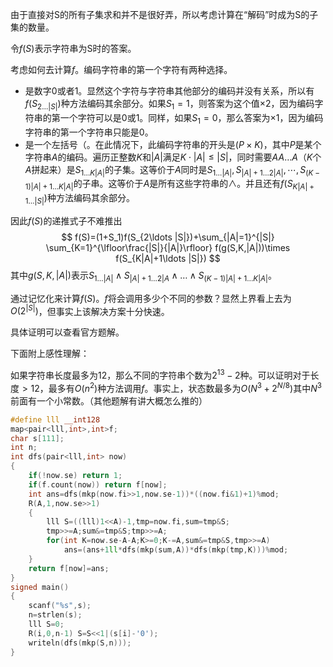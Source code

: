
<!--more-->

由于直接对S的所有子集求和并不是很好弄，所以考虑计算在“解码”时成为S的子集的数量。

令$f(S)$表示字符串为S时的答案。

考虑如何去计算$f$。编码字符串的第一个字符有两种选择。

- 是数字$0$或者$1$。显然这个字符与字符串其他部分的编码并没有关系，所以有$f(S_{2\ldots |S|})$种方法编码其余部分。如果$S_1=1$，则答案为这个值$\times 2$，因为编码字符串的第一个字符可以是$0$或$1$。同样，如果$S_1=0$，那么答案为$\times 1$，因为编码字符串的第一个字符串只能是$0$。
- 是一个左括号（。在此情况下，此编码字符串的开头是$(P\times K)$，其中$P$是某个字符串$A$的编码。遍历正整数$K$和$|A|$满足$K\cdot |A|\leq |S|$，同时需要$AA\ldots A$（$K$个$A$拼起来）是$S_{1\ldots K|A| }$的子集。这等价于$A$同时是$S_{1\ldots|A|},S_{|A|+1\ldots2|A|},\cdots,S_{(K-1)|A|+1\ldots K|A|}$的子串。这等价于$A$是所有这些字符串的$\wedge$。并且还有$f(S_{K|A|+1\ldots|S|})$种方法编码其余部分。

因此$f(S)$的递推式子不难推出
$$
f(S)=(1+S_1)f(S_{2\ldots |S|})+\sum_{|A|=1}^{|S|} \sum_{K=1}^{\lfloor\frac{|S|}{|A|}\rfloor} f(g(S,K,|A|))\times f(S_{K|A|+1\ldots |S|})
$$
其中$g(S,K,|A|)$表示$S_{1\ldots |A|} \wedge S_{|A|+1\ldots 2|A}  \wedge \ldots  \wedge S_{(K-1)|A|+1\ldots K|A|}$。

通过记忆化来计算$f(S)$。$f$将会调用多少个不同的参数？显然上界看上去为$O(2^{|S|})$，但事实上该解决方案十分快速。

具体证明可以查看官方题解。

下面附上感性理解：

如果字符串长度最多为12，那么不同的字符串个数为$2^{13}-2$种。可以证明对于长度$> 12$，最多有$O(n^2)$种方法调用$f$。事实上，状态数最多为$O(N^3+2^{N/8})$其中$N^3$前面有一个小常数。（其他题解有讲大概怎么推的）

```c++
#define lll __int128
map<pair<lll,int>,int>f;
char s[111];
int n;
int dfs(pair<lll,int> now)
{
	if(!now.se) return 1;
	if(f.count(now)) return f[now];
	int ans=dfs(mkp(now.fi>>1,now.se-1))*((now.fi&1)+1)%mod;
	R(A,1,now.se>>1) 
	{
		lll S=((lll)1<<A)-1,tmp=now.fi,sum=tmp&S;
		tmp>>=A;sum&=tmp&S;tmp>>=A;
		for(int K=now.se-A-A;K>=0;K-=A,sum&=tmp&S,tmp>>=A) 
			ans=(ans+1ll*dfs(mkp(sum,A))*dfs(mkp(tmp,K)))%mod;
	}
	return f[now]=ans;
}
signed main()
{
	scanf("%s",s);
	n=strlen(s);
	lll S=0;
	R(i,0,n-1) S=S<<1|(s[i]-'0');
	writeln(dfs(mkp(S,n)));
}
```


